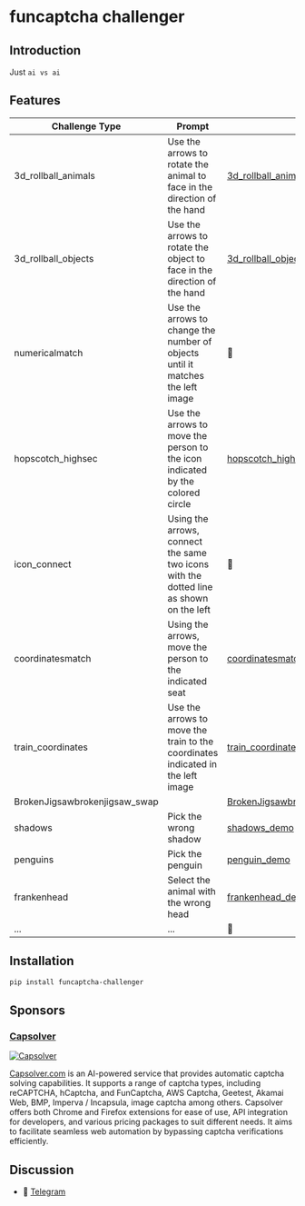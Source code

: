 # funcaptcha challenger

## Introduction

Just `ai vs ai`

## Features

| Challenge Type                | Prompt                                                                                 | Demo                                                                             |
|-------------------------------|----------------------------------------------------------------------------------------|----------------------------------------------------------------------------------|
| 3d_rollball_animals           | Use the arrows to rotate the animal to face in the direction of the hand               | [3d_rollball_animals_demo](demo/3d_rollball_animals_demo.py)                     |
| 3d_rollball_objects           | Use the arrows to rotate the object to face in the direction of the hand               | [3d_rollball_objects_demo](demo/3d_rollball_objects_demo.py)                     |
| numericalmatch                | Use the arrows to change the number of objects until it matches the left image         | 🚧                                                                               |
| hopscotch_highsec             | Use the arrows to move the person to the icon indicated by the colored circle          | [hopscotch_highsec_demo](demo/hopscotch_highsec_demo.py)                         |
| icon_connect                  | Using the arrows, connect the same two icons with the dotted line as shown on the left | 🚧                                                                               |
| coordinatesmatch              | Using the arrows, move the person to the indicated seat                                | [coordinatesmatch_demo](demo/coordinatesmatch_demo.py)                           |
| train_coordinates             | Use the arrows to move the train to the coordinates indicated in the left image        | [train_coordinates_demo](demo/train_coordinates_demo.py)                         |
| BrokenJigsawbrokenjigsaw_swap |                                                                                        | [BrokenJigsawbrokenjigsaw_swap_demo](demo/BrokenJigsawbrokenjigsaw_swap_demo.py) |
| shadows                       | Pick the wrong shadow                                                                  | [shadows_demo](demo/shadows_demo.py)                                             |
| penguins                      | Pick the penguin                                                                       | [penguin_demo](demo/penguins_demo.py)                                            |
| frankenhead                   | Select the animal with the wrong head                                                  | [frankenhead_demo](demo/frankenhead_demo.py)                                     |
| ...                           | ...                                                                                    | 🚧                                                                               |

## Installation

```bash
pip install funcaptcha-challenger
```

## Sponsors

### [Capsolver](https://capsolver.com?utm_source=github&utm_medium=banner_github&utm_campaign=funcaptcha_challenger)

[![Capsolver](doc/sponsors.gif)](https://capsolver.com?utm_source=github&utm_medium=banner_github&utm_campaign=funcaptcha_challenger)

[Capsolver.com](https://capsolver.com?utm_source=github&utm_medium=banner_github&utm_campaign=funcaptcha_challenger) is
an AI-powered service that provides automatic captcha solving
capabilities. It supports a range of captcha types, including reCAPTCHA, hCaptcha, and FunCaptcha, AWS Captcha, Geetest,
Akamai Web, BMP, Imperva / Incapsula, image captcha among others. Capsolver offers both Chrome and Firefox extensions
for ease of use, API integration for developers, and various pricing packages to suit different needs. It aims to
facilitate seamless web automation by bypassing captcha verifications efficiently.

## Discussion

- 📱 [Telegram](https://t.me/+iNf8qQk0KUpkYmEx)